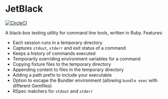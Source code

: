 # JetBlack

[![CircleCI](https://circleci.com/gh/odlp/jet_black.svg?style=svg)](https://circleci.com/gh/odlp/jet_black)

A black-box testing utility for command line tools, written in Ruby. Features:

- Each session runs in a temporary directory
- Captures `stdout`, `stderr` and exit status of a command
- Keeps a history of commands executed
- Temporarily overriding environment variables for a command
- Copying fixture files to the temporary directory
- Appending content to files in the temporary directory
- Adding a path prefix to include your executable
- Option to escape the Bundler environment (allowing `bundle exec` with
  different Gemfiles)
- RSpec matchers for `stdout` and `stderr`
